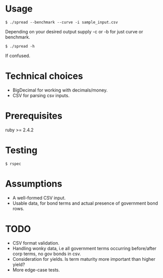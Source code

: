 # Usage

    $ ./spread --benchmark --curve -i sample_input.csv

Depending on your desired output supply -c or -b for just curve or benchmark.

    $ ./spread -h

If confused.

# Technical choices

* BigDecimal for working with decimals/money.
* CSV for parsing csv inputs.


# Prerequisites

ruby >= 2.4.2

# Testing

    $ rspec

# Assumptions

* A well-formed CSV input.
* Usable data, for bond terms and actual presence of government bond rows.

# TODO

* CSV format validation.
* Handling wonky data, i.e all government terms occurring before/after corp terms, no gov bonds in csv.
* Consideration for yields. Is term maturity more important than higher yield?
* More edge-case tests.
